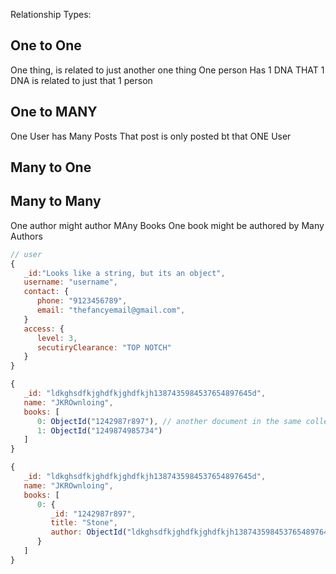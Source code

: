 Relationship Types:

## One to One
One thing, is related to just another one thing
One person Has 1 DNA
THAT 1 DNA is related to just that 1 person


## One to MANY
One User has Many Posts
That post is only posted bt that ONE User

## Many to One

## Many to Many
One author might author MAny Books
One book might be authored by Many Authors


```js
// user
{
   _id:"Looks like a string, but its an object",
   username: "username",
   contact: {
      phone: "9123456789",
      email: "thefancyemail@gmail.com",
   }
   access: {
      level: 3,
      secutiryClearance: "TOP NOTCH"
   }
}
```

```js
{
   _id: "ldkghsdfkjghdfkjghdfkjh1387435984537654897645d",
   name: "JKROwnloing",
   books: [
      0: ObjectId("1242987r897"), // another document in the same collection, or another collection
      1: ObjectId("1249874985734")
   ]
}
```

```js
{
   _id: "ldkghsdfkjghdfkjghdfkjh1387435984537654897645d",
   name: "JKROwnloing",
   books: [
      0: {
         _id: "1242987r897",
         title: "Stone",
         author: ObjectId("ldkghsdfkjghdfkjghdfkjh1387435984537654897645d")
      }
   ]
}
```
